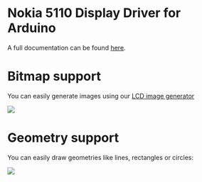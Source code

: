 
# Nokia 5110 Display Driver for Arduino

A full documentation can be found [here](https://www.xarg.org/2014/06/how-to-use-a-nokia-5110-graphical-display-with-arduino/).


# Bitmap support

You can easily generate images using our [LCD image generator](https://www.xarg.org/tools/lcd-image-generator/)

![](https://www.xarg.org/image/nokia5110/nokia5110-cat.jpg)

# Geometry support

You can easily draw geometries like lines, rectangles or circles:

![](https://www.xarg.org/image/nokia5110/nokia5110-pyramid.jpg)


